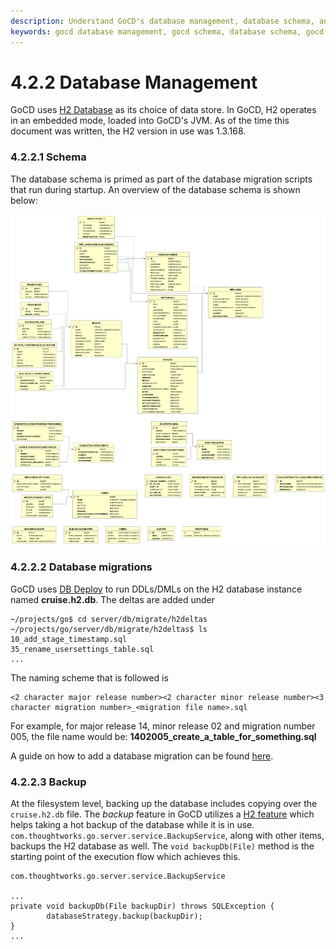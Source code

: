 ```yaml
---
description: Understand GoCD's database management, database schema, and database migrations.
keywords: gocd database management, gocd schema, database schema, gocd db deploy, gocd naming schema, gocd backups
---
```


# 4.2.2 Database Management

GoCD uses [H2 Database](http://www.h2database.com/) as its choice of data store. In GoCD, H2 operates in an embedded mode, loaded into GoCD's JVM. As of the time this document was written, the H2 version in use was 1.3.168.

### 4.2.2.1 Schema

The database schema is primed as part of the database migration scripts that run during startup. An overview of the database schema is shown below:

![Database schema](images/database_schema.png)

### 4.2.2.2 Database migrations

GoCD uses [DB Deploy](https://code.google.com/p/dbdeploy/) to run DDLs/DMLs on the H2 database instance named **cruise.h2.db**. The deltas are added under

```
~/projects/go$ cd server/db/migrate/h2deltas
~/projects/go/server/db/migrate/h2deltas$ ls
10_add_stage_timestamp.sql
35_rename_usersettings_table.sql
...
```

The naming scheme that is followed is

```
<2 character major release number><2 character minor release number><3 character migration number>_<migration file name>.sql
```
For example, for major release 14, minor release 02 and migration number 005, the file name would be: **1402005_create_a_table_for_something.sql**

A guide on how to add a database migration can be found [here](../3/3.3.md).

### 4.2.2.3 Backup

At the filesystem level, backing up the database includes copying over the ```cruise.h2.db``` file. The *backup* feature in GoCD utilizes a [H2 feature](http://www.h2database.com/html/grammar.html?highlight=backup&search=backup#backup) which helps taking a hot backup of the database while it is in use. ```com.thoughtworks.go.server.service.BackupService```, along with other items, backups the H2 database as well. The ```void backupDb(File)``` method is the starting point of the execution flow which achieves this.

```
com.thoughtworks.go.server.service.BackupService

...
private void backupDb(File backupDir) throws SQLException {
        databaseStrategy.backup(backupDir);
}
...

```
